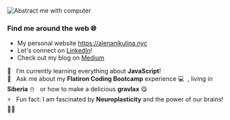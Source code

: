 ![Abstract me with computer](https://user-images.githubusercontent.com/50340096/88729844-c98fb680-d102-11ea-9a2f-19af9cfdb4c9.png)
### Find me around the web 🌐  
* My personal website https://alenanikulina.nyc 
* Let's connect on [LinkedIn](https://www.linkedin.com/in/alena-nikulina/)!
* Check out my blog on [Medium](https://medium.com/@alenanikulina0) </br>

🌱 &nbsp; I’m currently learning everything about **JavaScript**!</br>
💬 &nbsp; Ask me about my **Flatiron Coding Bootcamp** experience 💻  &nbsp;, living in **Siberia** ☃️ &nbsp; or how to make a delicious **gravlax** 😋 </br> 
⚡ &nbsp; Fun fact: I am fascinated by **Neuroplasticity** and the power of our brains! 💪🧠
                  


<!--
**AlenaNiku/AlenaNiku** is a ✨ _special_ ✨ repository because its `README.md` (this file) appears on your GitHub profile.

Here are some ideas to get you started:

- 🔭 I’m currently working on ...
🌱 I’m currently learning everything about **JavaScript**!
- 👯 I’m looking to collaborate on ...
- 🤔 I’m looking for help with ...
💬 Ask me about ...


- 
-->
